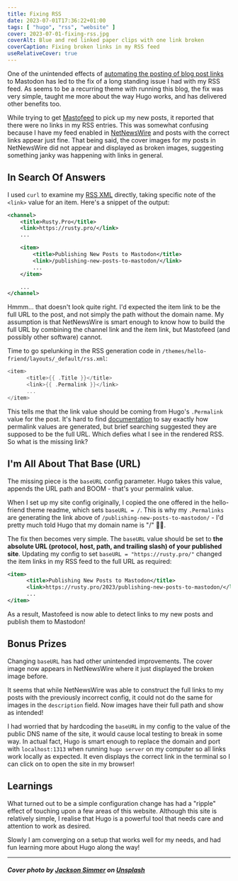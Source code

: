 ```yaml
---
title: Fixing RSS
date: 2023-07-01T17:36:22+01:00
tags: [ "hugo", "rss", "website" ]
cover: 2023-07-01-fixing-rss.jpg
coverAlt: Blue and red linked paper clips with one link broken
coverCaption: Fixing broken links in my RSS feed
useRelativeCover: true
---
```


One of the unintended effects of [automating the posting of blog post links](/2023/publishing-new-posts-to-mastodon) to Mastodon has led to the fix of a long standing issue I had with my RSS feed. As seems to be a recurring theme with running this blog, the fix was very simple, taught me more about the way Hugo works, and has delivered other benefits too.<!--more-->

While trying to get [Mastofeed](https://mastofeed.org/) to pick up my new posts, it reported that there were no links in my RSS entries. This was somewhat confusing because I have my feed enabled in [NetNewsWire](https://netnewswire.com) and posts with the correct links appear just fine. That being said, the cover images for my posts in NetNewsWire did not appear and displayed as broken images, suggesting something janky was happening with links in general.

## In Search Of Answers

I used `curl` to examine my [RSS XML](https://rusty.pro/index.xml) directly, taking specific note of the `<link>` value for an item. Here's a snippet of the output:

```xml
<channel>
    <title>Rusty.Pro</title>
    <link>https://rusty.pro/</link>
    ...

    <item>
        <title>Publishing New Posts to Mastodon</title>
        <link>/publishing-new-posts-to-mastodon/</link>
        ...
    </item>

    ...
</channel>
```

Hmmm... that doesn't look quite right. I'd expected the item link to be the full URL to the post, and not simply the path without the domain name. My assumption is that NetNewsWire is smart enough to know how to build the full URL by combining the channel link and the item link, but Mastofeed (and possibly other software) cannot. 

Time to go spelunking in the RSS generation code in `/themes/hello-friend/layouts/_default/rss.xml`:

```go
<item>
      <title>{{ .Title }}</title>
      <link>{{ .Permalink }}</link>
      ...
</item>
```

This tells me that the link value should be coming from Hugo's `.Permalink` value for the post. It's hard to find [documentation](https://gohugo.io/content-management/urls/#permalinks) to say exactly how permalink values are generated, but brief searching suggested they are supposed to be the full URL. Which defies what I see in the rendered RSS. So what is the missing link?

## I'm All About That Base (URL)

The missing piece is the `baseURL` config parameter. Hugo takes this value, appends the URL path and BOOM - that's your permalink value. 

When I set up my site config originally, I copied the one offered in the hello-friend theme readme, which sets `baseURL = /`. This is why my `.Permalinks` are generating the link above of `/publishing-new-posts-to-mastodon/` - I'd pretty much told Hugo that my domain name is "/" 🤦‍♂️.

The fix then becomes very simple. The `baseURL` value should be set to **the absolute URL (protocol, host, path, and trailing slash) of your published site**. Updating my config to set `baseURL = "https://rusty.pro/"` changed the item links in my RSS feed to the full URL as required:

```xml
<item>
      <title>Publishing New Posts to Mastodon</title>
      <link>https://rusty.pro/2023/publishing-new-posts-to-mastodon/</link>
      ...
</item>
```

As a result, Mastofeed is now able to detect links to my new posts and publish them to Mastodon!

## Bonus Prizes

Changing `baseURL` has had other unintended improvements. The cover image now appears in NetNewsWire where it just displayed the broken image before. 

It seems that while NetNewsWire was able to construct the full links to my posts with the previously incorrect config, it could not do the same for images in the `description` field. Now images have their full path and show as intended!

I had worried that by hardcoding the `baseURL` in my config to the value of the public DNS name of the site, it would cause local testing to break in some way. In actual fact, Hugo is smart enough to replace the domain and port with `localhost:1313` when running `hugo server` on my computer so all links work locally as expected. It even displays the correct link in the terminal so I can click on to open the site in my browser!

## Learnings

What turned out to be a simple configuration change has had a "ripple" effect of touching upon a few areas of this website. Although this site is relatively simple, I realise that Hugo is a powerful tool that needs care and attention to work as desired. 

Slowly I am converging on a setup that works well for my needs, and had fun learning more about Hugo along the way!

---

##### Cover photo by [Jackson Simmer](https://unsplash.com/@simmerdownjpg) on [Unsplash](https://unsplash.com/photos/Vqg809B-SrE)
  